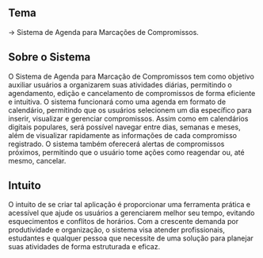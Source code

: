 ## Tema

→ Sistema de Agenda para Marcações de Compromissos.

## Sobre o Sistema

O Sistema de Agenda para Marcação de Compromissos tem como objetivo auxiliar usuários
a organizarem suas atividades diárias, permitindo o agendamento, edição e cancelamento de
compromissos de forma eficiente e intuitiva. O sistema funcionará como uma agenda em formato de
calendário, permitindo que os usuários selecionem um dia específico para inserir, visualizar e
gerenciar compromissos. Assim como em calendários digitais populares, será possível navegar entre
dias, semanas e meses, além de visualizar rapidamente as informações de cada compromisso
registrado. O sistema também oferecerá alertas de compromissos próximos, permitindo que o usuário
tome ações como reagendar ou, até mesmo, cancelar.

## Intuito

O intuito de se criar tal aplicação é proporcionar uma ferramenta prática e acessível que
ajude os usuários a gerenciarem melhor seu tempo, evitando esquecimentos e conflitos de horários.
Com a crescente demanda por produtividade e organização, o sistema visa atender profissionais,
estudantes e qualquer pessoa que necessite de uma solução para planejar suas atividades de forma
estruturada e eficaz.
